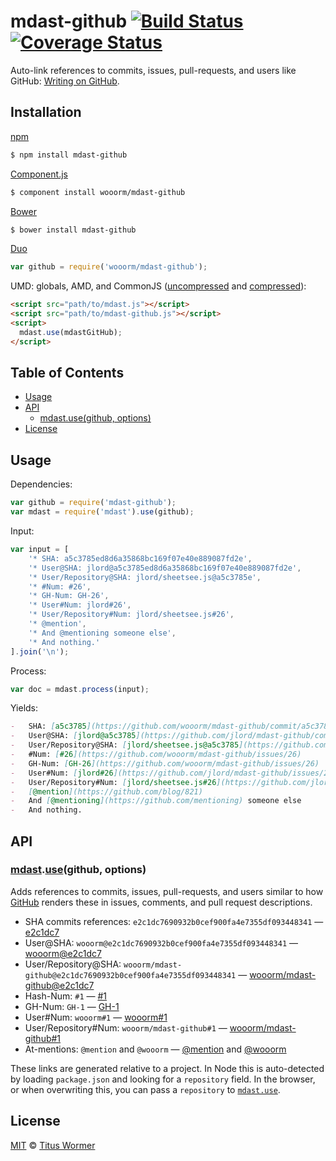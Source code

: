# mdast-github [![Build Status](https://img.shields.io/travis/wooorm/mdast-github.svg?style=flat)](https://travis-ci.org/wooorm/mdast-github) [![Coverage Status](https://img.shields.io/coveralls/wooorm/mdast-github.svg?style=flat)](https://coveralls.io/r/wooorm/mdast-github?branch=master)

Auto-link references to commits, issues, pull-requests, and users like GitHub: [Writing on GitHub](https://help.github.com/articles/writing-on-github/#references).

## Installation

[npm](https://docs.npmjs.com/cli/install)

```bash
$ npm install mdast-github
```

[Component.js](https://github.com/componentjs/component)

```bash
$ component install wooorm/mdast-github
```

[Bower](http://bower.io/#install-packages)

```bash
$ bower install mdast-github
```

[Duo](http://duojs.org/#getting-started)

```javascript
var github = require('wooorm/mdast-github');
```

UMD: globals, AMD, and CommonJS ([uncompressed](mdast-github.js) and [compressed](mdast-github.min.js)):

```html
<script src="path/to/mdast.js"></script>
<script src="path/to/mdast-github.js"></script>
<script>
  mdast.use(mdastGitHub);
</script>
```

## Table of Contents

*   [Usage](#usage)
*   [API](#api)
    *   [mdast.use(github, options)](#mdastusegithub-options)
*   [License](#license)

## Usage

Dependencies:

```javascript
var github = require('mdast-github');
var mdast = require('mdast').use(github);
```

Input:

```javascript
var input = [
    '* SHA: a5c3785ed8d6a35868bc169f07e40e889087fd2e',
    '* User@SHA: jlord@a5c3785ed8d6a35868bc169f07e40e889087fd2e',
    '* User/Repository@SHA: jlord/sheetsee.js@a5c3785e',
    '* #Num: #26',
    '* GH-Num: GH-26',
    '* User#Num: jlord#26',
    '* User/Repository#Num: jlord/sheetsee.js#26',
    '* @mention',
    '* And @mentioning someone else',
    '* And nothing.'
].join('\n');
```

Process:

```javascript
var doc = mdast.process(input);
```

Yields:

```markdown
-   SHA: [a5c3785](https://github.com/wooorm/mdast-github/commit/a5c3785ed8d6a35868bc169f07e40e889087fd2e)
-   User@SHA: [jlord@a5c3785](https://github.com/jlord/mdast-github/commit/a5c3785ed8d6a35868bc169f07e40e889087fd2e)
-   User/Repository@SHA: [jlord/sheetsee.js@a5c3785](https://github.com/jlord/sheetsee.js/commit/a5c3785e)
-   #Num: [#26](https://github.com/wooorm/mdast-github/issues/26)
-   GH-Num: [GH-26](https://github.com/wooorm/mdast-github/issues/26)
-   User#Num: [jlord#26](https://github.com/jlord/mdast-github/issues/26)
-   User/Repository#Num: [jlord/sheetsee.js#26](https://github.com/jlord/sheetsee.js/issues/26)
-   [@mention](https://github.com/blog/821)
-   And [@mentioning](https://github.com/mentioning) someone else
-   And nothing.
```

## API

### [mdast](https://github.com/wooorm/mdast#api).[use](https://github.com/wooorm/mdast#mdastuseplugin-options)(github, options)

Adds references to commits, issues, pull-requests, and users similar to how [GitHub](https://help.github.com/articles/writing-on-github/#references) renders these in issues, comments, and pull request descriptions.

*   SHA commits references: `e2c1dc7690932b0cef900fa4e7355df093448341` — [e2c1dc7](https://github.com/wooorm/mdast-github/commit/e2c1dc7690932b0cef900fa4e7355df093448341)
*   User@SHA: `wooorm@e2c1dc7690932b0cef900fa4e7355df093448341` — [wooorm@e2c1dc7](https://github.com/wooorm/mdast-github/commit/e2c1dc7690932b0cef900fa4e7355df093448341)
*   User/Repository@SHA: `wooorm/mdast-github@e2c1dc7690932b0cef900fa4e7355df093448341` — [wooorm/mdast-github@e2c1dc7](https://github.com/wooorm/mdast-github/commit/e2c1dc7690932b0cef900fa4e7355df093448341)
*   Hash-Num: `#1` — [#1](https://github.com/wooorm/mdast-github/issues/1)
*   GH-Num: `GH-1` — [GH-1](https://github.com/wooorm/mdast-github/issues/1)
*   User#Num: `wooorm#1` — [wooorm#1](https://github.com/wooorm/mdast-github/issues/1)
*   User/Repository#Num: `wooorm/mdast-github#1` — [wooorm/mdast-github#1](https://github.com/wooorm/mdast-github/issues/1)
*   At-mentions: `@mention` and `@wooorm` — [@mention](https://github.com/blog/821) and [@wooorm](https://github.com/wooorm)

These links are generated relative to a project. In Node this is auto-detected by loading `package.json` and looking for a `repository` field.
In the browser, or when overwriting this, you can pass a `repository` to [`mdast.use`](https://github.com/wooorm/mdast#mdastuseplugin-options).

## License

[MIT](LICENSE) © [Titus Wormer](http://wooorm.com)
